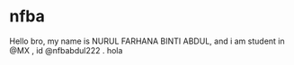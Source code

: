 # nfba
Hello bro, my name is NURUL FARHANA BINTI ABDUL, and i am student in @MX , id @nfbabdul222 . hola
